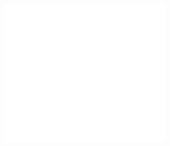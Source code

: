 <img src="https://github.com/fransiscusrolandamalau/fransiscusrolandamalau/blob/main/giphy.gif" width="1000" height="430" />
